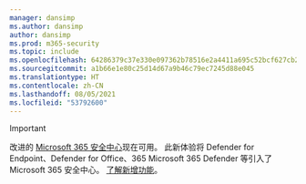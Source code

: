 ```yaml
---
manager: dansimp
ms.author: dansimp
author: dansimp
ms.prod: m365-security
ms.topic: include
ms.openlocfilehash: 64286379c37e330e097362b78516e2a4411a695c52bcf627cb26cd55a4c43c98
ms.sourcegitcommit: a1b66e1e80c25d14d67a9b46c79ec7245d88e045
ms.translationtype: HT
ms.contentlocale: zh-CN
ms.lasthandoff: 08/05/2021
ms.locfileid: "53792600"
---
```

> [!IMPORTANT]
> 改进的 [Microsoft 365 安全中心](https://security.microsoft.com)现在可用。 此新体验将 Defender for Endpoint、Defender for Office、365 Microsoft 365 Defender 等引入了 Microsoft 365 安全中心。 [了解新增功能](/microsoft-365/security/mtp/overview-security-center)。
